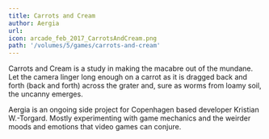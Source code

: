 ```yaml
---
title: Carrots and Cream
author: Aergia
url: 
icon: arcade_feb_2017_CarrotsAndCream.png 
path: '/volumes/5/games/carrots-and-cream'
---
```

Carrots and Cream is a study in making the macabre out of the mundane. Let the camera linger
long enough on a carrot as it is dragged back and forth (back and forth) across the grater and,
sure as worms from loamy soil, the uncanny emerges.

Aergia is an ongoing side project for Copenhagen based developer Kristian W.-Torgard. Mostly
experimenting with game mechanics and the weirder moods and emotions that video games can
conjure.